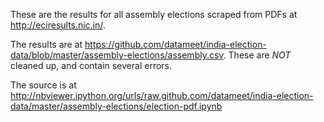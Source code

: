 These are the results for all assembly elections
scraped from PDFs at <http://eciresults.nic.in/>.

The results are at
<https://github.com/datameet/india-election-data/blob/master/assembly-elections/assembly.csv>.
These are *NOT* cleaned up, and contain several errors.

The source is at
<http://nbviewer.ipython.org/urls/raw.github.com/datameet/india-election-data/master/assembly-elections/election-pdf.ipynb>
